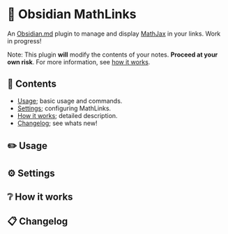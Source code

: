 # :symbols: Obsidian MathLinks

An [Obsidian.md](https://obsidian.md) plugin to manage and display [MathJax](https://www.mathjax.org/) in your links. Work in progress!

Note: This plugin **will** modify the contents of your notes. **Proceed at your own risk**. For more information, see [how it works](https://github.com/zhaoshenzhai/obsidian-mathlinks#grey_question-how-it-works).

## :bookmark_tabs: Contents
* [Usage](https://github.com/zhaoshenzhai/obsidian-mathlinks#pencil2-usage); basic usage and commands.
* [Settings](https://github.com/zhaoshenzhai/obsidian-mathlinks#gear-settings); configuring MathLinks.
* [How it works](https://github.com/zhaoshenzhai/obsidian-mathlinks#grey_question-how-it-works); detailed description.
* [Changelog](https://github.com/zhaoshenzhai/obsidian-mathlinks#clipboard-changelog); see whats new!

## :pencil2: Usage



## :gear: Settings



## :grey_question: How it works



## :clipboard: Changelog


